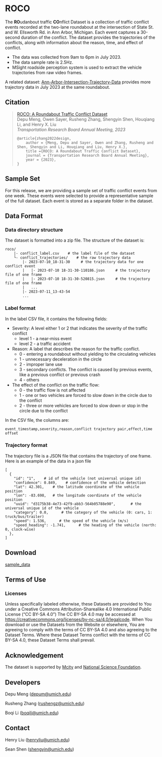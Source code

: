 # ROCO
The **RO**udanbout traffic **CO**nflict Dataset is a collection of traffic conflict events
 recorded at the two-lane roundabout at the intersection of State St. and W. Ellsworth Rd. in Ann Arbor, Michigan.
 Each event captures a 30-second duration of the conflict.
 The dataset provides the trajectories of the conflicts, 
 along with information about the reason, time, and effect of conflict.

- The data was collected from 9am to 6pm in July 2023.
- The data sample rate is 2.5Hz.
- MSight roadside perception system is used to extract the vehicle trajectories from raw video frames.

A related dataset: [Ann-Arbor-Intersection-Trajectory-Data](https://github.com/michigan-traffic-lab/Ann-Arbor-Intersection-Trajectory-Data)
provides more trajectory data in July 2023 at the same roundabout.
## Citation
> [ROCO: A Roundabout Traffic Conflict Dataset](https://arxiv.org/abs/2303.00563)<br />
> Depu Meng, Owen Sayer, Rusheng Zhang, Shengyin Shen, Houqiang Li, and Henry X. Liu<br />
> *Transportation Research Board Annual Meeting, 2023*
> ```
> @article{zhang2022design,
>     author = {Meng, Depu and Sayer, Owen and Zhang, Rusheng and Shen, Shengyin and Li, Houqiang and Liu, Henry X.},
>     title ={ROCO: A Roundabout Traffic Conflict Dataset},
>     journal = {Transportation Research Board Annual Meeting},
>     year = {2023},
> }
> ```

## Sample Set
For this release, we are providing a sample set of traffic conflict events from one week.
These events were selected to provide a representative sample of the full dataset.
Each event is stored as a separate folder in the dataset.

## Data Format
### Data directory structure
The dataset is formatted into a zip file. The structure of the dataset is:
```
roco/
    |- conflict_label.csv    # the label file of the dataset
    └- conflict_trajectories/    # the raw trajectory data
        |- 2023-07-10_18-31-30     # the trajectory data for one conflict event
        |   |- 2023-07-10 18-31-30-110186.json     # the trajectory file of one frame
        |   |- 2023-07-10 18-31-30-520815.json     # the trajectory file of one frame
        |   ...
        |- 2023-07-11_13-43-54
        ...
```

### Label format
In the label CSV file, it contains the following fields:
- Severity: A level either 1 or 2 that indicates the severity of the traffic conflict
    - level 1 - a near-miss event
    - level 2 - a traffic accident
- Reason: A label that describes the reason for the traffic conflict.
    - 0 - entering a roundabout without yielding to the circulating vehicles
    - 1 - unnecessary deceleration in the circle
    - 2 - improper lane use
    - 3 - secondary conflicts. The conflict is caused by previous events, like a previous conflict or previous crash
    - 4 - others
- The effect of the conflict on the traffic flow:
    - 0 - the traffic flow is not affected
    - 1 - one or two vehicles are forced to slow down in the circle due to the conflict
    - 2 - three or more vehicles are forced to slow down or stop in the circle due to the conflict

In the CSV file, the columns are:
```
event_timestamp,severity,reason,conflict trajectory pair,effect,time offset
```

### Trajectory format
The trajectory file is a JSON file that contains the trajectory of one frame.
Here is an example of the data in a json file
```
[
  {
    "id": "1",    # id of the vehicle (not universal unique id)
    "confidence": 0.849,    # confidence of the vehicle detection
    "lat": 42.301,    # the latitude coordinate of the vehicle position
    "lon": -83.698,   # the longitude coordinate of the vehicle position
    "uuid": "d3175b38-4e73-42f9-abb3-564b05788e90",       # the universal unique id of the vehicle
    "category": 0.0,      # the category of the vehicle (0: cars, 1: truck/bus/trailer)
    "speed": 1.536,      # the speed of the vehicle (m/s)
    "speed_heading": -1.741,      # the heading of the vehicle (north: 0, clock-wise)
  },
]
```

## Download
[sample_data](https://sip-aa-data.s3.us-east-2.amazonaws.com/ROCO.zip)

## Terms of Use
### Licenses
Unless specifically labeled otherwise, these Datasets are provided to You under a Creative Commons Attribution-Sharealike 4.0 International Public License (“CC BY-SA 4.0”) The CC BY-SA 4.0 may be accessed at https://creativecommons.org/licenses/by-nc-sa/4.0/legalcode. When You download or use the Datasets from the Website or elsewhere, You are agreeing to comply with the terms of CC BY-SA 4.0 and also agreeing to the Dataset Terms. Where these Dataset Terms conflict with the terms of CC BY-SA 4.0, these Dataset Terms shall prevail.

## Acknowledgement
The dataset is supported by [Mcity](https://mcity.umich.edu/) and [National Science Foundation](https://www.nsf.gov/).

## Developers
Depu Meng (depum@umich.edu)

Rusheng Zhang (rushengz@umich.edu)

Boqi Li (boqili@umich.edu)

## Contact
Henry Liu (henryliu@umich.edu)

Sean Shen (shengyin@umich.edu)
